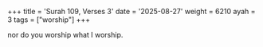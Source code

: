 +++
title = 'Surah 109, Verses 3'
date = '2025-08-27'
weight = 6210
ayah = 3
tags = ["worship"]
+++

nor do you worship what I worship.